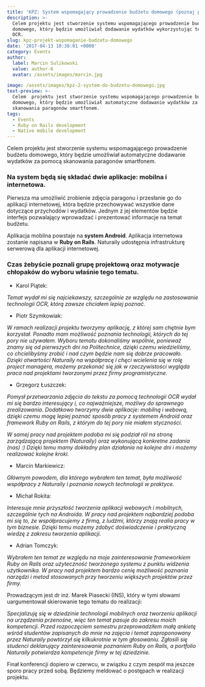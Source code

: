 ```yaml
---
title: 'KPZ: System wspomagający prowadzenie budżetu domowego (poznaj projekt)'
description: >-
  Celem projektu jest stworzenie systemu wspomagającego prowadzenie budżetu
  domowego, który będzie umożliwiał dodawanie wydatków wykorzystując technologię
  OCR.
slug: kpz-projekt-wspomaganie-budzetu-domowego
date: '2017-04-13 10:38:01 +0000'
category: Events
author:
  label: Marcin Sulikowski
  value: author-6
  avatar: /assets/images/marcin.jpg

image: /assets/images/kpz-2-system-do-budzetu-domowego.jpg
text-preview: >-
  Celem  projektu jest stworzenie systemu wspomagającego prowadzenie budżetu
  domowego, który będzie umożliwiał automatyczne dodawanie wydatków za pomocą
  skanowania paragonów smartfonem.
tags:
  - Events
  - Ruby on Rails development
  - Native mobile development
---
```

Celem  projektu jest stworzenie systemu wspomagającego prowadzenie budżetu domowego, który będzie umożliwiał automatyczne dodawanie wydatków za pomocą skanowania paragonów smartfonem.

### Na system będą się składać dwie aplikacje: **mobilna** i **internetowa**.

Pierwsza ma umożliwić zrobienie zdjęcia paragonu i przesłanie go do aplikacji internetowej, która będzie przechowywać wszystkie dane dotyczące przychodów i wydatków. Jednym z jej elementów będzie interfejs pozwalający wprowadzać i prezentować informacje na temat budżetu.

Aplikacja mobilna powstaje na **system Android**.
Aplikacja internetowa zostanie napisana w **Ruby on Rails**.
Naturaily udostępnia infrastrukturę serwerową dla aplikacji internetowej.

### Czas żebyście poznali grupę projektową oraz motywacje chłopaków do wyboru właśnie tego tematu.

* <p class="text-underline">Karol Piątek:</p>

_Temat wydał mi się najciekawszy, szczególnie ze względu na zastosowanie technologii OCR, którą zawsze chciałem lepiej poznać._

* <p class="text-underline">Piotr Szymkowiak:</p>

_W ramach realizacji projektu tworzymy aplikację, z której sam chętnie bym korzystał. Ponadto mam możliwość poznania technologii, których do tej pory nie używałem. Wyboru tematu dokonaliśmy wspólnie, ponieważ znamy się od pierwszych dni na Politechnice, dzięki czemu wiedzieliśmy, co chcielibyśmy zrobić i nad czym będzie nam się dobrze pracowało. Dzięki otwartości Naturaily na współpracę i chęci wcielenia się w rolę project managera, możemy przekonać się jak w rzeczywistości wygląda praca nad projektami tworzonymi przez firmy programistyczne._

* <p class="text-underline">Grzegorz Łuszczek:</p>

_Pomysł przetwarzania zdjęcia do tekstu za pomocą technologii OCR wydał mi się bardzo interesujący i, co najważniejsze, możliwy do sprawnego zrealizowania. Dodatkowo tworzymy dwie aplikacje: mobilną i webową, dzięki czemu mogę lepiej poznać sposób pracy z systemem Android oraz framework Ruby on Rails, z którym do tej pory nie miałem styczności._

_W samej pracy nad projektem podoba mi się podział ról na stronę zarządzającą projektem (Naturaily) oraz wykonującą konkretne zadania (nas) :) Dzięki temu mamy dokładny plan działania na kolejne dni i możemy realizować kolejne kroki._

* <p class="text-underline">Marcin Markiewicz:</p>

_Głównym powodem, dla którego wybrałem ten temat, była możliwość współpracy z Naturaily i poznania nowych technologii w praktyce._

* <p class="text-underline">Michał Rokita:</p>

_Interesuje mnie przyszłość tworzenia aplikacji webowych i mobilnych, szczególnie tych na Androida. W pracy nad projektem najbardziej podoba mi się to, że współpracujemy z firmą, z ludźmi, którzy znają realia pracy w tym biznesie. Dzięki temu możemy zdobyć doświadczenie i praktyczną wiedzę z zakresu tworzenia aplikacji._

* <p class="text-underline">Adrian Tomczyk:</p>

_Wybrałem ten temat ze względu na moje zainteresowanie frameworkiem Ruby on Rails oraz użyteczność tworzonego systemu z punktu widzenia użytkownika. W pracy nad projektem bardzo cenię możliwość poznania narzędzi i metod stosowanych przy tworzeniu większych projektów przez firmy._

Prowadzącym jest <span class="text-underline">dr inż. Marek Piasecki (INS)</span>, który w tymi słowami uargumentował skierowanie tego tematu do realizacji:

_Specjalizuję się w dziedzinie technologii mobilnych oraz tworzeniu aplikacji na urządzenia przenośne, więc ten temat pasuje do zakresu moich kompetencji. Przed rozpoczęciem semestru przeprowadziłem małą ankietę wśród studentów zapisanych do mnie na zajęcia i temat zaproponowany przez Naturaily  powtórzył się kilkukrotnie w tym głosowaniu. Zgłosili się studenci deklarujący zainteresowanie poznaniem Ruby on Rails, a portfolio Naturaily potwierdza kompetencje firmy w tej dziedzinie._

Finał konferencji dopiero w czerwcu, w związku z czym zespół ma jeszcze sporo pracy przed sobą. Będziemy meldować o postępach w realizacji projektu.
